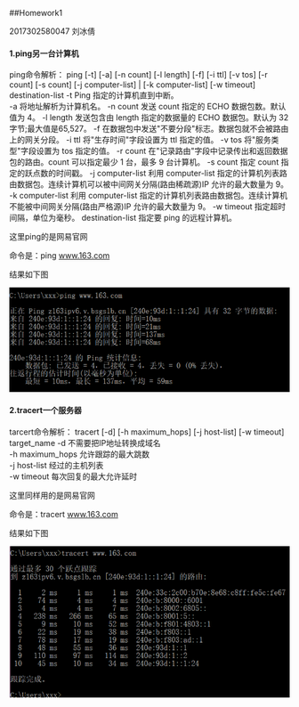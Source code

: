 ##Homework1

2017302580047 刘冰倩

#### 1.ping另一台计算机

ping命令解析：
ping [-t] [-a] [-n count] [-l length] [-f] [-i ttl] [-v tos] [-r count] [-s count] [-j computer-list] | [-k computer-list] [-w timeout] destination-list
-t Ping 指定的计算机直到中断。  
-a 将地址解析为计算机名。
-n count 发送 count 指定的 ECHO 数据包数。默认值为 4。
-l length 发送包含由 length 指定的数据量的 ECHO 数据包。默认为 32 字节;最大值是65,527。
-f 在数据包中发送"不要分段"标志。数据包就不会被路由上的网关分段。
-i ttl 将"生存时间"字段设置为 ttl 指定的值。
-v tos 将"服务类型"字段设置为 tos 指定的值。
-r count 在"记录路由"字段中记录传出和返回数据包的路由。count 可以指定最少 1 台，最多 9 台计算机。
-s count 指定 count 指定的跃点数的时间戳。
-j computer-list 利用 computer-list 指定的计算机列表路由数据包。连续计算机可以被中间网关分隔(路由稀疏源)IP 允许的最大数量为 9。
-k computer-list 利用 computer-list 指定的计算机列表路由数据包。连续计算机不能被中间网关分隔(路由严格源)IP 允许的最大数量为 9。
-w timeout 指定超时间隔，单位为毫秒。
destination-list 指定要 ping 的远程计算机。


这里ping的是网易官网

命令是：ping www.163.com

结果如下图

![avatar](https://github.com/xxxwwwzzz/-2017/raw/master/%E8%AE%A1%E7%BD%91%E7%AC%AC%E4%B8%80%E6%AC%A1%E4%BD%9C%E4%B8%9A/1.png)
#### 2.tracert一个服务器

tarcert命令解析：
tracert [-d] [-h maximum_hops] [-j host-list] [-w timeout] target_name
    -d 不需要把IP地址转换成域名  
    -h maximum_hops   允许跟踪的最大跳数  
    -j host-list      经过的主机列表  
    -w timeout        每次回复的最大允许延时 

这里同样用的是网易官网

命令是：tracert www.163.com

结果如下图

![avatar](https://github.com/xxxwwwzzz/-2017/raw/master/%E8%AE%A1%E7%BD%91%E7%AC%AC%E4%B8%80%E6%AC%A1%E4%BD%9C%E4%B8%9A/2.png)